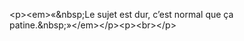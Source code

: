 &lt;p&gt;&lt;em&gt;«&amp;nbsp;Le sujet est dur, c’est normal que ça patine.&amp;nbsp;»&lt;&#x2F;em&gt;&lt;&#x2F;p&gt;&lt;p&gt;&lt;br&gt;&lt;&#x2F;p&gt;